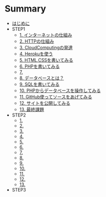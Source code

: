 # Summary

* [はじめに](README.md)
* STEP1
  * [1. インターネットの仕組み](step1/01-internet.md)
  * [2. HTTPの仕組み](step1/02-http.md)
  * [3. CloudComputingの発達](step1/03-cloud-computing.md)
  * [4. Herokuを使う](step1/04-heroku.md)
  * [5. HTML,CSSを書いてみる](step1/05-html-css.md)
  * [6. PHPを書いてみる](step1/06-php.md)
  * [7. ](step1/07-rest.md)
  * [8. データベースとは？](step1/08-db.md)
  * [9. SQLを書いてみる](step1/09-sql.md)
  * [10. PHPからデータベースを操作してみる](step1/10-php-sql.md)
  * [11. GitHub使ってソースをあげてみる](step1/11-git.md)
  * [12. サイトを公開してみる](step1/12-release.md)
  * [13. 最終課題](step1/13-task.md)
* STEP2
  * [1. ](step2/01-JavaScript.md)
  * [2. ](step2/02-framework.md)
  * [3. ](step2/03-laravel1.md)
  * [4. ](step2/04-laravel2.md)
  * [5. ](step2/05-laravel3.md)
  * [6. ](step2/06-Vue1.md)
  * [7. ](step2/07-Vue2.md)
  * [8. ](step2/08-Vue3.md)
  * [9. ](step2/09-validation.md)
  * [10. ](step2/10-login.md)
  * [11. ](step2/11-specification.md)
  * [12. ](step2/12-db.md)
  * [13. ](step2/13-task.md)
* STEP3


